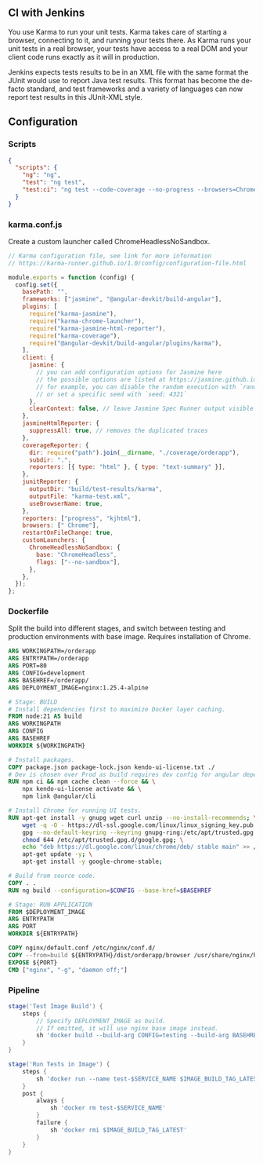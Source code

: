 ## CI with Jenkins

You use Karma to run your unit tests. Karma takes care of starting a browser, connecting to it, and running your tests there. As Karma runs your unit tests in a real browser, your tests have access to a real DOM and your client code runs exactly as it will in production.

Jenkins expects tests results to be in an XML file with the same format the JUnit would use to report Java test results. This format has become the de-facto standard, and test frameworks and a variety of languages can now report test results in this JUnit-XML style.

## Configuration

### Scripts

```json
{
  "scripts": {
    "ng": "ng",
    "test": "ng test",
    "test:ci": "ng test --code-coverage --no-progress --browsers=ChromeHeadlessNoSandbox --watch=false"
  }
}
```

### karma.conf.js

Create a custom launcher called ChromeHeadlessNoSandbox.

```js
// Karma configuration file, see link for more information
// https://karma-runner.github.io/1.0/config/configuration-file.html

module.exports = function (config) {
  config.set({
    basePath: "",
    frameworks: ["jasmine", "@angular-devkit/build-angular"],
    plugins: [
      require("karma-jasmine"),
      require("karma-chrome-launcher"),
      require("karma-jasmine-html-reporter"),
      require("karma-coverage"),
      require("@angular-devkit/build-angular/plugins/karma"),
    ],
    client: {
      jasmine: {
        // you can add configuration options for Jasmine here
        // the possible options are listed at https://jasmine.github.io/api/edge/Configuration.html
        // for example, you can disable the random execution with `random: false`
        // or set a specific seed with `seed: 4321`
      },
      clearContext: false, // leave Jasmine Spec Runner output visible in browser
    },
    jasmineHtmlReporter: {
      suppressAll: true, // removes the duplicated traces
    },
    coverageReporter: {
      dir: require("path").join(__dirname, "./coverage/orderapp"),
      subdir: ".",
      reporters: [{ type: "html" }, { type: "text-summary" }],
    },
    junitReporter: {
      outputDir: "build/test-results/karma",
      outputFile: "karma-test.xml",
      useBrowserName: true,
    },
    reporters: ["progress", "kjhtml"],
    browsers: [" Chrome"],
    restartOnFileChange: true,
    customLaunchers: {
      ChromeHeadlessNoSandbox: {
        base: "ChromeHeadless",
        flags: ["--no-sandbox"],
      },
    },
  });
};
```

### Dockerfile

Split the build into different stages, and switch between testing and production environments with base image. Requires installation of Chrome.

```dockerfile
ARG WORKINGPATH=/orderapp
ARG ENTRYPATH=/orderapp
ARG PORT=80
ARG CONFIG=development
ARG BASEHREF=/orderapp/
ARG DEPLOYMENT_IMAGE=nginx:1.25.4-alpine

# Stage: BUILD
# Install dependencies first to maximize Docker layer caching.
FROM node:21 AS build
ARG WORKINGPATH
ARG CONFIG
ARG BASEHREF
WORKDIR ${WORKINGPATH}

# Install packages.
COPY package.json package-lock.json kendo-ui-license.txt ./
# Dev is chosen over Prod as build requires dev config for angular dependencies.
RUN npm ci && npm cache clean --force && \
    npx kendo-ui-license activate && \
    npm link @angular/cli

# Install Chrome for running UI tests.
RUN apt-get install -y gnupg wget curl unzip --no-install-recommends; \
    wget -q -O - https://dl-ssl.google.com/linux/linux_signing_key.pub | \
    gpg --no-default-keyring --keyring gnupg-ring:/etc/apt/trusted.gpg.d/google.gpg --import; \
    chmod 644 /etc/apt/trusted.gpg.d/google.gpg; \
    echo "deb https://dl.google.com/linux/chrome/deb/ stable main" >> /etc/apt/sources.list.d/google.list; \
    apt-get update -y; \
    apt-get install -y google-chrome-stable;

# Build from source code.
COPY . .
RUN ng build --configuration=$CONFIG --base-href=$BASEHREF

# Stage: RUN APPLICATION
FROM $DEPLOYMENT_IMAGE
ARG ENTRYPATH
ARG PORT
WORKDIR ${ENTRYPATH}

COPY nginx/default.conf /etc/nginx/conf.d/
COPY --from=build ${ENTRYPATH}/dist/orderapp/browser /usr/share/nginx/html/orderapp
EXPOSE ${PORT}
CMD ["nginx", "-g", "daemon off;"]
```

### Pipeline

```groovy
stage('Test Image Build') {
    steps {
        // Specify DEPLOYMENT_IMAGE as build.
        // If omitted, it will use nginx base image instead.
        sh 'docker build --build-arg CONFIG=testing --build-arg BASEHREF=$BASEHREF --build-arg DEPLOYMENT_IMAGE=build -t $IMAGE_BUILD_TAG_LATEST .'
    }
}

stage('Run Tests in Image') {
    steps {
        sh 'docker run --name test-$SERVICE_NAME $IMAGE_BUILD_TAG_LATEST npm run test:ci'
    }
    post {
        always {
            sh 'docker rm test-$SERVICE_NAME'
        }
        failure {
            sh 'docker rmi $IMAGE_BUILD_TAG_LATEST'
        }
    }
}
```
